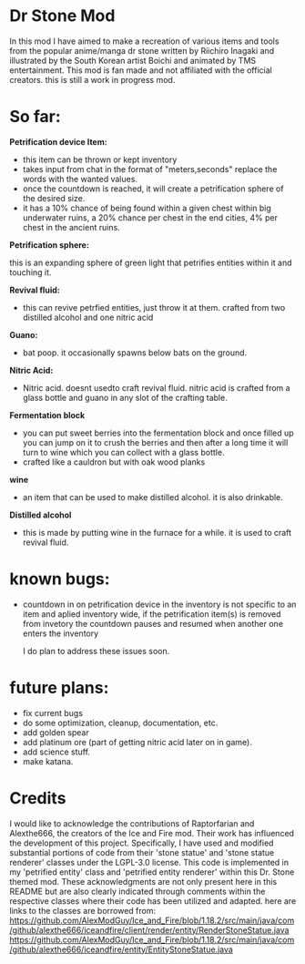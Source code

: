 # Dr Stone Mod
In this mod I have aimed to make a recreation of various items and tools from the popular anime/manga dr stone written by Riichiro Inagaki and illustrated by the South Korean artist Boichi and animated by TMS entertainment.
This mod is fan made and not affiliated with the official creators.
this is still a work in progress mod.

# So far:
**Petrification device Item:**

 - this item can be thrown or kept inventory
  - takes input from chat in the format of "meters,seconds" replace the words with the wanted values.
 -  once the countdown is reached, it will create a petrification sphere of the desired size.
 -  it has a 10% chance of being found within a given chest within big underwater ruins, a 20% chance per chest in the end cities, 4% per chest in the ancient ruins.

**Petrification sphere:**

  this is an expanding sphere of green light that petrifies entities within it and touching it.

**Revival fluid:**

  - this can revive petrfied entities, just throw it at them. crafted from two distilled alcohol and one nitric acid

**Guano:**

  - bat poop. it occasionally spawns below bats on the ground.

**Nitric Acid:**

  - Nitric acid. doesnt usedto craft revival fluid. nitric acid is crafted from a glass bottle and guano in any slot of the crafting table.

**Fermentation block**

  - you can put sweet berries into the fermentation block and once filled up you can jump on it to crush the berries and then after a long time it will turn to wine which you can collect with a glass bottle.
  - crafted like a cauldron but with oak wood planks

**wine**

  - an item that can be used to make distilled alcohol. it is also drinkable.

**Distilled alcohol**

- this is made by putting wine in the furnace for a while. it is used to craft revival fluid.

# known bugs:
- countdown in on petrification device in the inventory is not specific to an item and aplied inventory wide, if the petrification item(s) is removed from invetory the countdown pauses and resumed when another one enters the inventory

  I do plan to address these issues soon.

# future plans:
  - fix current bugs
  - do some optimization, cleanup, documentation, etc.
  - add golden spear
  - add platinum ore (part of getting nitric acid later on in game).
  - add science stuff.
  - make katana.

# Credits
I would like to acknowledge the contributions of Raptorfarian and Alexthe666, the creators of the Ice and Fire mod. Their work has influenced the development of this project. Specifically, 
I have used and modified substantial portions of code from their 'stone statue' and 'stone statue renderer' classes under the LGPL-3.0 license. This code is implemented in my 'petrified entity' class and 'petrified entity renderer' within this Dr. Stone themed mod.
These acknowledgments are not only present here in this README but are also clearly indicated through comments within the respective classes where their code has been utilized and adapted.
here are links to the classes are borrowed from:
https://github.com/AlexModGuy/Ice_and_Fire/blob/1.18.2/src/main/java/com/github/alexthe666/iceandfire/client/render/entity/RenderStoneStatue.java
https://github.com/AlexModGuy/Ice_and_Fire/blob/1.18.2/src/main/java/com/github/alexthe666/iceandfire/entity/EntityStoneStatue.java

